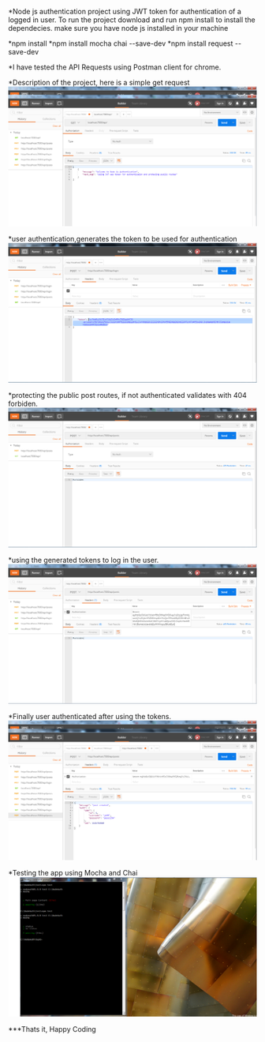*Node js authentication project using JWT token for authentication of a logged in user.
To run the project download and run npm install to install the dependecies.
make sure you have node js installed in your machine

*npm install
*npm install mocha chai --save-dev
*npm install request --save-dev

*I have tested the API Requests using Postman client for chrome.

*Description of the project, here is a simple get request 
![](images/one.png)

*user authentication,generates the token to be used for authentication
![](images/3.png)

*protecting the public post routes, if not authenticated  validates with  404 forbiden.
![](images/two.png)

*using the generated tokens to log in the user.
![](images/bear.png)

*Finally user authenticated after using the tokens.
![](images/logged.png)

*Testing the app using Mocha and Chai
![](images/test.png)


***Thats it, Happy Coding
